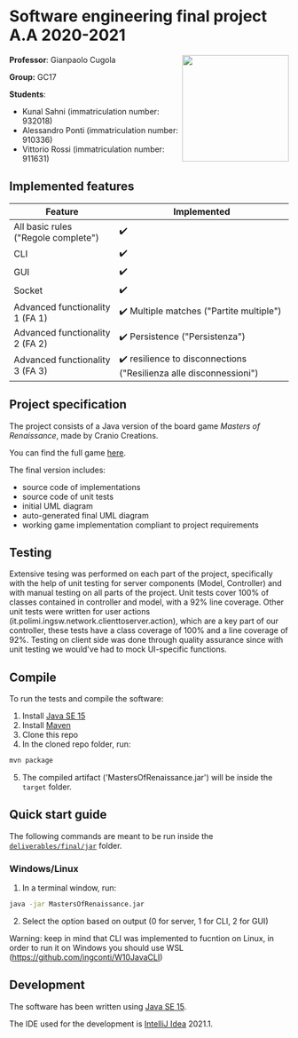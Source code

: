 # Software engineering final project A.A 2020-2021

<img src="https://craniointernational.com/2021/wp-content/uploads/2021/05/Masters-of-Renaissance_box3D.png" width=192px height=192 px align="right" />

**Professor**: Gianpaolo Cugola

**Group:** GC17

**Students**:
- Kunal Sahni (immatriculation number: 932018)
- Alessandro Ponti (immatriculation number: 910336)
- Vittorio Rossi (immatriculation number: 911631)

## Implemented features

| Feature | Implemented |
| ------- | ----------- |
| All basic rules ("Regole complete") | :heavy_check_mark: |
| CLI | :heavy_check_mark: |
| GUI | :heavy_check_mark: |
| Socket | :heavy_check_mark: |
| Advanced functionality 1 (FA 1) | :heavy_check_mark: Multiple matches ("Partite multiple") |
| Advanced functionality 2 (FA 2) | :heavy_check_mark: Persistence ("Persistenza") |
| Advanced functionality 3 (FA 3) | :heavy_check_mark: resilience to disconnections ("Resilienza alle disconnessioni") |

## Project specification
The project consists of a Java version of the board game *Masters of Renaissance*, made by Cranio Creations.

You can find the full game [here](https://craniointernational.com/products/masters-of-renaissance/).

The final version includes:
* source code of implementations
* source code of unit tests
* initial UML diagram
* auto-generated final UML diagram
* working game implementation compliant to project requirements

## Testing

Extensive tesing was performed on each part of the project, specifically with the help of unit testing for server components (Model, Controller) and with manual testing on all parts of the project.
Unit tests cover 100% of classes contained in controller and model, with a 92% line coverage. 
Other unit tests were written for user actions (it.polimi.ingsw.network.clienttoserver.action), which are a key part of our controller, these tests have a class coverage of 100% and a line coverage of 92%.
Testing on client side was done through quality assurance since with unit testing we would've had to mock UI-specific functions.

## Compile

To run the tests and compile the software:

1. Install [Java SE 15](https://docs.oracle.com/en/java/javase/15/)
2. Install [Maven](https://maven.apache.org/install.html)
3. Clone this repo
4. In the cloned repo folder, run:
```bash
mvn package
```
5. The compiled artifact ('MastersOfRenaissance.jar') will be inside the `target` folder.

## Quick start guide

The following commands are meant to be run inside the [`deliverables/final/jar`](./deliverables/final/jar) folder.

### Windows/Linux

1. In a terminal window, run:
```bash
java -jar MastersOfRenaissance.jar
```
2. Select the option based on output (0 for server, 1 for CLI, 2 for GUI)

Warning: keep in mind that CLI was implemented to fucntion on Linux, in order to run it on Windows you should use WSL (https://github.com/ingconti/W10JavaCLI)

## Development

The software has been written using [Java SE 15](https://docs.oracle.com/en/java/javase/15/).

The IDE used for the development is [IntelliJ Idea](https://www.jetbrains.com/idea/) 2021.1.
